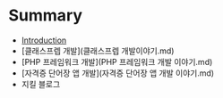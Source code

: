 # Summary

* [Introduction](README.md)
* [클래스프렙 개발](클래스프렙 개발이야기.md)
* [PHP 프레임워크 개발](PHP 프레임워크 개발 이야기.md)
* [자격증 단어장 앱 개발](자격증 단어장 앱 개발 이야기.md)
* 지킬 블로그

